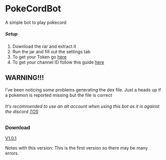 # PokeCordBot
A simple bot to play pokecord

##### Setup
1. Download the rar and extract it
2. Run the jar and fill out the settings tab
3. To get your Token go [here](https://discordhelp.net/discord-token)
4. To get your channel ID follow this guide [here](https://support.discordapp.com/hc/en-us/articles/206346498-Where-can-I-find-my-User-Server-Message-ID-)

## WARNING!!!
I've been noticing some problems generating the dex file. Just a heads up if a pokemon is reported missing but the file is correct

###### It's recommended to use an alt account when using this bot as it is against the discord [TOS](https://support.discordapp.com/hc/en-us/articles/115002192352-Automated-user-accounts-self-bots-)

### Download
[V1.0.1](http://bit.ly/2RO51wg)

Notes with this version: This is the first version so there may be many errors.
